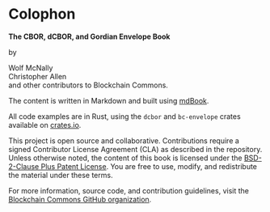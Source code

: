 # Colophon

**The CBOR, dCBOR, and Gordian Envelope Book**

by

Wolf McNally\
Christopher Allen\
and other contributors to Blockchain Commons.

The content is written in Markdown and built using [mdBook](https://github.com/rust-lang/mdBook).

All code examples are in Rust, using the `dcbor` and `bc-envelope` crates available on [crates.io](https://crates.io).

This project is open source and collaborative. Contributions require a signed Contributor License Agreement (CLA) as described in the repository. Unless otherwise noted, the content of this book is licensed under the [BSD-2-Clause Plus Patent License](https://spdx.org/licenses/BSD-2-Clause-Patent.html). You are free to use, modify, and redistribute the material under these terms.

For more information, source code, and contribution guidelines, visit the [Blockchain Commons GitHub organization](https://github.com/BlockchainCommons).

